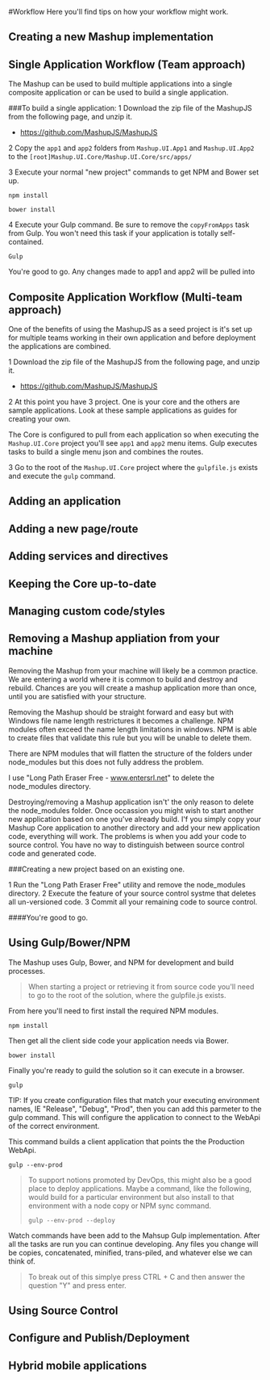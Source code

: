 #Workflow
Here you'll find tips on how your workflow might work.

## Creating a new Mashup implementation



## Single Application Workflow (Team approach)
The Mashup can be used to build multiple applications into a single composite application or can be used to build a single application.

###To build a single application:
1 Download the zip file of the MashupJS from the following page, and unzip it.
- https://github.com/MashupJS/MashupJS

2 Copy the `app1` and `app2` folders from `Mashup.UI.App1` and `Mashup.UI.App2` to the `[root]Mashup.UI.Core/Mashup.UI.Core/src/apps/`

3 Execute your normal "new project" commands to get NPM and Bower set up.

    npm install

    bower install

4 Execute your Gulp command.  Be sure to remove the `copyFromApps` task from Gulp.  You won't need this task if your application is totally self-contained.

    Gulp

You're good to go.  Any changes made to app1 and app2 will be pulled into 

## Composite Application Workflow (Multi-team approach)
One of the benefits of using the MashupJS as a seed project is it's set up for multiple teams working in their own application and before deployment the applications are combined.

1 Download the zip file of the MashupJS from the following page, and unzip it.
- https://github.com/MashupJS/MashupJS

2 At this point you have 3 project.  One is your core and the others are sample applications.  Look at these sample applications as guides for creating your own.

The Core is configured to pull from each application so when executing the `Mashup.UI.Core` project you'll see `app1` and `app2` menu items.  Gulp executes tasks to build a single menu json and combines the routes.

3 Go to the root of the `Mashup.UI.Core` project where the `gulpfile.js` exists and execute the `gulp` command.


## Adding an application



## Adding a new page/route



## Adding services and directives



## Keeping the Core up-to-date



## Managing custom code/styles



## Removing a Mashup appliation from your machine

Removing the Mashup from your machine will likely be a common practice.  We are entering a world where it is common to build and destroy and rebuild.  Chances are you will create a mashup application more than once, until you are satisfied with your structure.

Removing the Mashup should be straight forward and easy but with Windows file name length restrictures it becomes a challenge.  NPM modules often exceed the name length limitations in windows.  NPM is able to create files that validate this rule but you will be unable to delete them.

There are NPM modules that will flatten the structure of the folders under node_modules but this does not fully address the problem.

I use "Long Path Eraser Free -  www.entersrl.net" to delete the node_modules directory.

Destroying/removing a Mashup application isn't' the only reason to delete the node_modules folder.  Once occassion you might wish to start another new application based on one you've already build.  I'f you simply copy your Mashup Core application to another directory and add your new application code, everything will work.  The problems is when you add your code to source control.  You have no way to distinguish between source control code and generated code.

###Creating a new project based on an existing one.

1 Run the "Long Path Eraser Free" utility and remove the node_modules directory.
2 Execute the feature of your source control systme that deletes all un-versioned code.
3 Commit all your remaining code to source control.

####You're good to go.

## Using Gulp/Bower/NPM

The Mashup uses Gulp, Bower, and NPM for development and build processes.

> When starting a project or retrieving it from source code you'll need
> to go to the root of the solution, where the gulpfile.js exists.

  

From here you'll need to first install the required NPM modules.

    npm install

Then get all the client side code your application needs via Bower.

    bower install

Finally you're ready to guild the solution so it can execute in a browser.

    gulp

TIP: If you create configuration files that match your executing environment names, IE "Release", "Debug", "Prod", then you can add this parmeter to the gulp command.  This will configure the application to connect to the WebApi of the correct environment.

This command builds a client application that points the the Production WebApi.

    gulp --env-prod


> To support notions promoted by DevOps, this might also be a good place
> to deploy applications.  Maybe a command, like the following, would
> build for a particular environment but also install to that
> environment with a node copy or NPM sync command.
> 
>     gulp --env-prod --deploy

Watch commands have been add to the Mahsup Gulp implementation.  After all the tasks are run you can continue developing.  Any files you change will be copies, concatenated, minified, trans-piled, and whatever else we can think of.

> To break out of this simplye press CTRL + C and then answer the
> question "Y" and press enter.



## Using Source Control



## Configure and Publish/Deployment



## Hybrid mobile applications



